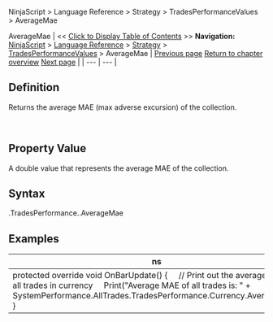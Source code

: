 ﻿
NinjaScript > Language Reference > Strategy > TradesPerformanceValues > AverageMae

AverageMae
| << [Click to Display Table of Contents](averagemae.md) >> **Navigation:**     [NinjaScript](ninjascript.md) > [Language Reference](language_reference_wip.md) > [Strategy](strategy.md) > [TradesPerformanceValues](tradesperformancevalues.md) > AverageMae | [Previous page](averageetd.md) [Return to chapter overview](tradesperformancevalues.md) [Next page](averagemfe.md) |
| --- | --- |
## Definition
Returns the average MAE (max adverse excursion) of the collection.  

 
## Property Value
A double value that represents the average MAE of the collection.
 
## Syntax
<TradeCollection>.TradesPerformance.<TradesPerformanceValues>.AverageMae

## 
## Examples
| ns |
| --- |
| protected override void OnBarUpdate() {      // Print out the average MAE of all trades in currency      Print("Average MAE of all trades is: " + SystemPerformance.AllTrades.TradesPerformance.Currency.AverageMae); } |
